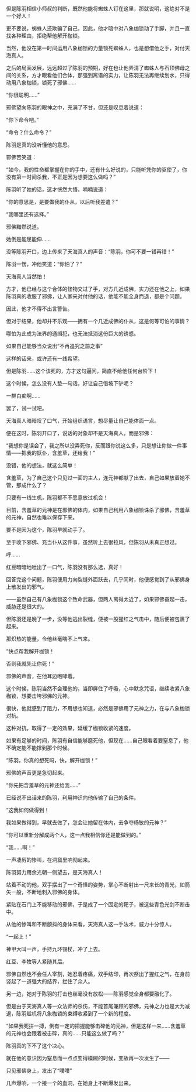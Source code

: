 但是陈羽相信小师叔的判断，既然他能将蜘蛛人钉在这里，那就说明，这绝对不是一个好人！

更不要说，蜘蛛人还欺骗了自己，因此，他才暗中对八象枷锁动了手脚，并且一直找各种理由，拒绝帮他解开枷锁。

当然，他没在第一时间运用八象枷锁的力量锁死蜘蛛人，也是想借他之手，对付天海真人。

之后的局面发展，远远超过了陈羽的预期，好在也让他弄清了蜘蛛人与石顶佛母之间的关系，方才眼看他们合体，那强到离谱的实力，让陈羽无法再继续划水，只得动用八象枷锁，锁死了邪佛……

“你很聪明……”

邪佛望向陈羽的眼神之中，充满了不甘，但还是叹息着说道：

“你下命令吧。”

“命令？什么命令？”

陈羽是真的没听懂他的意思。

邪佛苦笑道：

“如今，我的性命都掌握在你的手中，还有什么好说的，只能听凭你的驱使了，你没有第一时间杀我，不正是因为想要这么做吗？”

陈羽听了她的话，这才恍然大悟，喃喃说道：

“你的意思是，是要做我的仆从，以后听我差遣？”

“我哪里还有选择。”

邪佛黯然说道。

她倒是能屈能伸……

没等陈羽开口，边上传来了天海真人的声音：“陈羽，你可不要一错再错！”

陈羽一愣，冲他笑道：“你怕了？”

天海真人当然怕！

方才，他已经与这个合体的怪物交过了手，对方几近成佛，实力还在他之上，如果陈羽真的收服了邪佛，让人家来对付他的话，他能不能全身而退，都是个问题。

因此，他才不得不出言警告。

但对于结果，他却并不乐观——拥有一个几近成佛的仆从，这是何等可怕的事情？

哪怕为此成为法界的通缉犯，也无法抵消这份巨大的诱惑。

如果自己能够当众说出“不再追究之前之事”

这样的话来，或许还有一线希望。

但是陈羽……这个该死的，方才这句逼问，简直不给他任何台阶下！

这个时候，怎么没有人垫一句话，好让自己借坡下驴呢？

一群白痴啊……

罢了，试一试吧。

天海真人暗暗叹了口气，开始组织语言，想尽量让自己能体面一点。

便在这时，陈羽开口了，说话的对象却不是天海真人，而是邪佛：

“我想你是误会了，我之所以没弄死你，反而跟你说这么多，只是想让你做一件事情——把我的妖仆，含羞草，还给我！”

没错，他的想法，就这么简单！

含羞草，为了自己这个只见过一面的主人，连元神都献了出去，自己如果放着她不管，那成什么了？

只要有一线生机，陈羽都不不愿意放过机会！

目前，含羞草的元神是在邪佛的体内，如果自己利用八象枷锁诛杀了邪佛，含羞草的元神，自然也难以保存下来。

要不是因为这个，陈羽早就动手了。

至于收下邪佛、充当仆从这件事，虽然听上去很拉风，但陈羽从未真正想过。

呼……

红豆暗暗地吐出了一口气，陈羽没有那么选，真好！

回答完这个问题，陈羽便用力向裂缝外面跃去，几乎同时，他便感觉到了从邪佛身上散发出的邪气。

——虽然自己有八象枷锁这个致命武器，但两人离得太近了，如果邪佛奋起一击，威胁还是很大的。

但陈羽还是晚了一步，没等他逃出裂缝，便被一股猩红之气击中，随后便被包裹了起来。

那炽热的能量，令他丝毫喘不上气来。

“快点帮我解开枷锁！

否则我就先让你死！”

邪佛的声音，在他耳边咆哮着。

这个时候，陈羽当然不会理他的，当即屏住了呼吸，心中默念咒语，继续收紧八象枷锁，想要击垮邪佛的元神。

很快，他就感到了阻力，不用想也知道，必然是邪佛用了元神之力，在与八象枷锁对抗。

这种对抗，取得了一定的效果，延缓了枷锁收紧的速度。

如果有足够的时间，陈羽有自信能够磨死他，但现在……自己眼看着要窒息了，他不确定能不能撑到那个时候。

“陈羽，你真的想死吗，快，解开枷锁！”

邪佛的声音更是急切起来。

“你先把含羞草的元神还给我……”

已经说不出话来的陈羽，利用神识向他传输了自己的条件。

“这我如何做得到！

我如果做得到，早就去做了，怎会让她留在体内，去争夺杨敏的元神？”

“你可以重新分解成两个人，这一点我相信你还是能做到的。”

“我……啊！”

一声凄厉的惨叫，在洞窟里响彻起来。

陈羽努力用余光朝一侧望去，是天海真人！

站着不动的他，双手摆出了一个奇怪的姿势，掌心不断射出一尺来长的青光，如箭矢一般，不断地刺入邪佛的身体。

紧贴在石门上不能移动的邪佛，于是成了一个固定的靶子，被这些青色光剑不断击中。

从他的惨叫和不断颤抖的身体来看，天海真人这一手法术，威力十分惊人。

“一起上！”

神甲大叫一声，手持九环锡杖，冲了上去。

红豆、李牧等人紧随其后。

邪佛自然也不会任人宰割，她忍着疼痛，双手结印，再次祭出了猩红之气，在身前竖起了一道强大的结界，拦住了众人。

另一边，她对于陈羽的打击也丝毫没有放松——陈羽感觉全身都要融化了。

但是由于天海真人等一众法师的杀伤，不能首尾兼顾的邪佛，元神之力也是大为减退，陈羽趁机将八象枷锁的束缚收紧到了一个新的程度。

“如果我死拼一搏，倒有一定的把握能够击碎他的元神，但是这样一来……含羞草的元神也会跟着被击碎，真的……只能这么做了吗？”

陈羽真的下不了这个决心。

就在他的意识因为窒息而一点点变得模糊的时候，变故再一次发生了——

只见邪佛身上，发出了“噗噗”

几声爆响，一个接一个的血洞，在她身上不断爆发出来。
